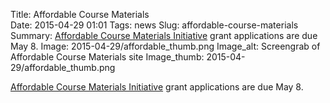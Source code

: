 Title: Affordable Course Materials  
Date: 2015-04-29 01:01 
Tags: news 
Slug: affordable-course-materials
Summary: [Affordable Course Materials Initiative](http://libguides.bc.edu/affordable) grant applications are due May 8.
Image: 2015-04-29/affordable_thumb.png
Image_alt: Screengrab of Affordable Course Materials site
Image_thumb: 2015-04-29/affordable_thumb.png

[Affordable Course Materials Initiative](http://libguides.bc.edu/affordable) grant applications are due May 8.